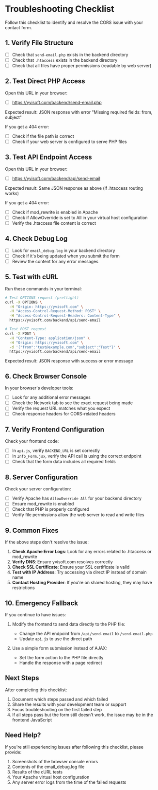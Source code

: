 # Troubleshooting Checklist

Follow this checklist to identify and resolve the CORS issue with your contact form.

## 1. Verify File Structure

- [ ] Check that `send-email.php` exists in the backend directory
- [ ] Check that `.htaccess` exists in the backend directory
- [ ] Check that all files have proper permissions (readable by web server)

## 2. Test Direct PHP Access

Open this URL in your browser:
- [ ] https://yvisoft.com/backend/send-email.php

Expected result: JSON response with error "Missing required fields: from, subject"

If you get a 404 error:
- [ ] Check if the file path is correct
- [ ] Check if your web server is configured to serve PHP files

## 3. Test API Endpoint Access

Open this URL in your browser:
- [ ] https://yvisoft.com/backend/api/send-email

Expected result: Same JSON response as above (if .htaccess routing works)

If you get a 404 error:
- [ ] Check if mod_rewrite is enabled in Apache
- [ ] Check if AllowOverride is set to All in your virtual host configuration
- [ ] Verify the .htaccess file content is correct

## 4. Check Debug Log

- [ ] Look for `email_debug.log` in your backend directory
- [ ] Check if it's being updated when you submit the form
- [ ] Review the content for any error messages

## 5. Test with cURL

Run these commands in your terminal:

```bash
# Test OPTIONS request (preflight)
curl -X OPTIONS \
  -H "Origin: https://yvisoft.com" \
  -H "Access-Control-Request-Method: POST" \
  -H "Access-Control-Request-Headers: Content-Type" \
  https://yvisoft.com/backend/api/send-email

# Test POST request
curl -X POST \
  -H "Content-Type: application/json" \
  -H "Origin: https://yvisoft.com" \
  -d '{"from":"test@example.com","subject":"Test"}' \
  https://yvisoft.com/backend/api/send-email
```

Expected result: JSON response with success or error message

## 6. Check Browser Console

In your browser's developer tools:

- [ ] Look for any additional error messages
- [ ] Check the Network tab to see the exact request being made
- [ ] Verify the request URL matches what you expect
- [ ] Check response headers for CORS-related headers

## 7. Verify Frontend Configuration

Check your frontend code:

- [ ] In `api.js`, verify `BACKEND_URL` is set correctly
- [ ] In `Info_Form.jsx`, verify the API call is using the correct endpoint
- [ ] Check that the form data includes all required fields

## 8. Server Configuration

Check your server configuration:

- [ ] Verify Apache has `AllowOverride All` for your backend directory
- [ ] Ensure mod_rewrite is enabled
- [ ] Check that PHP is properly configured
- [ ] Verify file permissions allow the web server to read and write files

## 9. Common Fixes

If the above steps don't resolve the issue:

1. **Check Apache Error Logs**: Look for any errors related to .htaccess or mod_rewrite
2. **Verify DNS**: Ensure yvisoft.com resolves correctly
3. **Check SSL Certificate**: Ensure your SSL certificate is valid
4. **Test with IP Address**: Try accessing via direct IP instead of domain name
5. **Contact Hosting Provider**: If you're on shared hosting, they may have restrictions

## 10. Emergency Fallback

If you continue to have issues:

1. Modify the frontend to send data directly to the PHP file:
   - Change the API endpoint from `/api/send-email` to `/send-email.php`
   - Update `api.js` to use the direct path

2. Use a simple form submission instead of AJAX:
   - Set the form action to the PHP file directly
   - Handle the response with a page redirect

## Next Steps

After completing this checklist:

1. Document which steps passed and which failed
2. Share the results with your development team or support
3. Focus troubleshooting on the first failed step
4. If all steps pass but the form still doesn't work, the issue may be in the frontend JavaScript

## Need Help?

If you're still experiencing issues after following this checklist, please provide:

1. Screenshots of the browser console errors
2. Contents of the email_debug.log file
3. Results of the cURL tests
4. Your Apache virtual host configuration
5. Any server error logs from the time of the failed requests